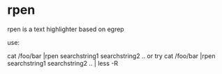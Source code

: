 rpen
====

rpen is a text highlighter based on egrep

use: 

cat /foo/bar |rpen searchstring1 searchstring2 .. 
or try
cat /foo/bar |rpen searchstring1 searchstring2 .. | less -R 
